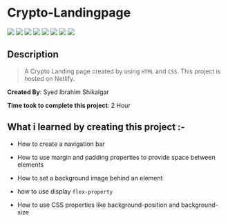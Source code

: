 # Crypto-Landingpage

![](https://img.shields.io/badge/-HTML-orange)
![](https://img.shields.io/badge/-CSS-green)
![](https://img.shields.io/badge/-BACKGROUND--IMAGE-yellowgreen)
![](https://img.shields.io/badge/-MARGIN-lightblue)
![](https://img.shields.io/badge/-FLEX-red)
![](https://img.shields.io/badge/-Padding-blue)
![](https://img.shields.io/badge/-BORDERS-yellowgreen)
![](https://img.shields.io/badge/-NETLIFY-yellow)

## Description

>A Crypto Landing page created by using `HTML` and `CSS`. This project is hosted on Netlify.

**Created By**: Syed Ibrahim Shikalgar

**Time took to complete this project**: 2 Hour

## What i learned by creating this project :-

- How to create a navigation bar

- How to use margin and padding properties to provide space between elements

- How to set a background image behind an element

- how to use display `flex-property`

- How to use CSS properties like background-position and background-size